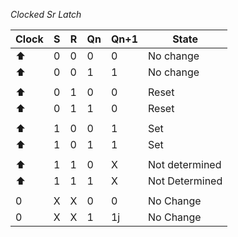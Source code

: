 *Clocked Sr Latch* 

| Clock |  S  | R   | Qn  | Qn+1 | State          |
| ----- |:---:| --- | --- | ---- | -------------- |
| ⬆️    |  0  | 0   | 0   | 0    | No change      |
| ⬆     |  0  | 0   | 1   | 1    | No change      |
|       |     |     |     |      |                |
| ⬆     |  0  | 1   | 0   | 0   | Reset          |
| ⬆     |  0  | 1   | 1   | 0    | Reset          |
|       |     |     |     |      |                |
| ⬆     |  1  | 0   | 0   | 1    | Set            |
| ⬆     |  1  | 0   | 1   | 1    | Set            |
|       |     |     |     |      |                |
| ⬆     |  1  | 1   | 0   | X    | Not determined |
| ⬆     |  1  | 1   | 1   | X    | Not Determined |
|       |     |     |     |      |                |
| 0      | X    | X    | 0    | 0     | No Change               |
| 0      | X    | X    | 1    | 1j     | No Change               |
